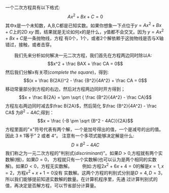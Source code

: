一个二次方程具有以下格式:
$$Ax^2 + Bx + C = 0$$
其中x是一个未知数，A,B,C都是已知实数。如果你想象一下点位于$y = Ax^2 + Bx + C$上的2D $xy$
图，结果就是无论如何$x$的是什么，y值都不会交叉。因为 $y = Ax^2 + Bx + C$是一条抛物线，方程
有0个，1个，或者2个解依赖于这抛物线是否与X轴错过，接触，或者击穿。

&emsp;&emsp;我们先来分析如何解决一元二次方程，我们首先在方程两边同时除以A:
$$x^2 + \frac BAX + \frac CA = 0$$
然后我们分解x有关项(_complete the square_)，得到:
$$(x + \frac B{2A})^2 - \frac {B^2}{4A^2} + \frac CA = 0$$
移动常量部分到方程的右边，然后对方程两边同时开方得到；
$$x + \frac B{2A} = \pm \sqrt { \frac {B^2}{4A^2} - \frac CA}$$
方程左右两边同时减去$\frac B{2A}$，然后简化 $\frac {B^2}{4A^2} - \frac CA$ 为$B^2 - 4AC$,得到：
$$x = \frac {-B \pm \sqrt {B^2 - 4AC}}{2A}$$
方程里面的"$\pm$"符号代表有两个解，一个是加号得出的值，一个是减号的出的值。因此 $3 \pm 1$等于” 2 或者 4“。
注意有一个多项式能够决定解是什么:
$$D \equiv B^2 - 4AC$$
我们称之为一元二次方程的"判别式(_discriminant_)"。如果$D>0$,方程就有两个实数解(根)，如果$D=0$，
方程就只有一个实数解(也可以认为是两个相同的实数解)。如果$D<0$，方程无实数解。
&emsp;&emsp;例如:方程$2x^2 + 6x + 4 = 0$的解是$x = 1, x =2$，方程$x^2 + x + 1 = 0$没有
实数解。这两个方程的判别式分别是$D=4, D=3$，所以我们能够提前知道实数解的数量。在计算机程序里，先通
过计算判别式的值，再决定是否解方程，可以节省部分计算量。

